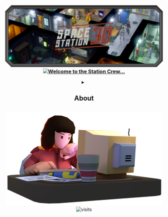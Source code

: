 <h3 align="center">
    <img src="profile/images/SS3DBanner7b.png" alt="SS3D">
    <a href="https://git.io/typing-svg">
      <img src="https://readme-typing-svg.demolab.com?font=Orbitron&weight=600&size=25&duration=2500&pause=1000&color=B33225&center=true&vCenter=true&multiline=true&repeat=true&width=420&height=75&lines=Welcome+to+the+station+crew.;Please+enjoy+your+stay!" alt="Welcome to the Station Crew..." />
    </a>
</h3>

<details>
  <summary  align="center"><h2>About</h2></summary>
<p  align="center">
Space Station 3D is a 3D remake of the classic "Space Station 13".
</p>
</details>

<!-- This page can be automated to update after a given period to include -->
<!-- our most recent tweets, youtube videos, and/or github stats. -->

<p  align="center">
  <a href="https://github.com/RE-SS3D/SS3D/discussions/1169">
    <img src="profile/images/Writer.png" alt="guestbook" height="300">
  </a>
  <img src="https://visitor-badge.glitch.me/badge?page_id=RE-SS3D&left_color=grey&right_color=red" alt="visits">
</p>
